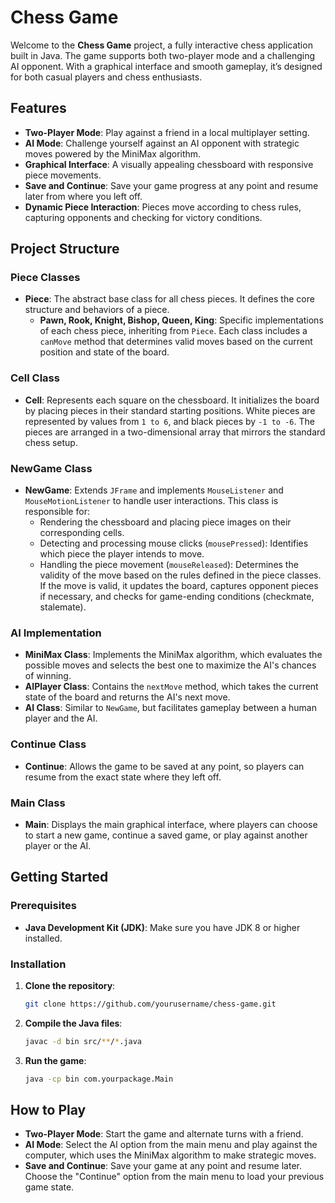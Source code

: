 # Chess Game

Welcome to the **Chess Game** project, a fully interactive chess application built in Java. The game supports both two-player mode and a challenging AI opponent. With a graphical interface and smooth gameplay, it’s designed for both casual players and chess enthusiasts.

## Features

- **Two-Player Mode**: Play against a friend in a local multiplayer setting.
- **AI Mode**: Challenge yourself against an AI opponent with strategic moves powered by the MiniMax algorithm.
- **Graphical Interface**: A visually appealing chessboard with responsive piece movements.
- **Save and Continue**: Save your game progress at any point and resume later from where you left off.
- **Dynamic Piece Interaction**: Pieces move according to chess rules, capturing opponents and checking for victory conditions.

## Project Structure

### Piece Classes

- **Piece**: The abstract base class for all chess pieces. It defines the core structure and behaviors of a piece.
  - **Pawn, Rook, Knight, Bishop, Queen, King**: Specific implementations of each chess piece, inheriting from `Piece`. Each class includes a `canMove` method that determines valid moves based on the current position and state of the board.

### Cell Class

- **Cell**: Represents each square on the chessboard. It initializes the board by placing pieces in their standard starting positions. White pieces are represented by values from `1 to 6`, and black pieces by `-1 to -6`. The pieces are arranged in a two-dimensional array that mirrors the standard chess setup.

### NewGame Class

- **NewGame**: Extends `JFrame` and implements `MouseListener` and `MouseMotionListener` to handle user interactions. This class is responsible for:
  - Rendering the chessboard and placing piece images on their corresponding cells.
  - Detecting and processing mouse clicks (`mousePressed`): Identifies which piece the player intends to move.
  - Handling the piece movement (`mouseReleased`): Determines the validity of the move based on the rules defined in the piece classes. If the move is valid, it updates the board, captures opponent pieces if necessary, and checks for game-ending conditions (checkmate, stalemate).

### AI Implementation

- **MiniMax Class**: Implements the MiniMax algorithm, which evaluates the possible moves and selects the best one to maximize the AI's chances of winning.
- **AIPlayer Class**: Contains the `nextMove` method, which takes the current state of the board and returns the AI's next move.
- **AI Class**: Similar to `NewGame`, but facilitates gameplay between a human player and the AI.

### Continue Class

- **Continue**: Allows the game to be saved at any point, so players can resume from the exact state where they left off.

### Main Class

- **Main**: Displays the main graphical interface, where players can choose to start a new game, continue a saved game, or play against another player or the AI.

## Getting Started

### Prerequisites

- **Java Development Kit (JDK)**: Make sure you have JDK 8 or higher installed.

### Installation

1. **Clone the repository**:
   ```bash
   git clone https://github.com/yourusername/chess-game.git
   ```
2. **Compile the Java files**:
   ```bash
   javac -d bin src/**/*.java
   ```
3. **Run the game**:
   ```bash
   java -cp bin com.yourpackage.Main
   ```

## How to Play

- **Two-Player Mode**: Start the game and alternate turns with a friend.
- **AI Mode**: Select the AI option from the main menu and play against the computer, which uses the MiniMax algorithm to make strategic moves.
- **Save and Continue**: Save your game at any point and resume later. Choose the "Continue" option from the main menu to load your previous game state.


